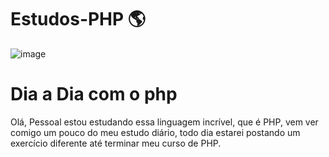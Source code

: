 # Estudos-PHP 🌎
![image](https://github.com/user-attachments/assets/7328c1b8-6ed9-4ab2-9c30-2ed02954bf83)

<h1> Dia a Dia com o php</h1>
<p>Olá, Pessoal estou estudando essa linguagem incrível, que é PHP, 
vem ver comigo um pouco do meu estudo diário, todo dia estarei postando um exercício
diferente até terminar meu curso de PHP.</p>

